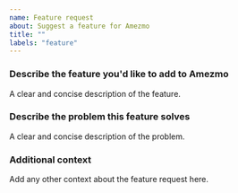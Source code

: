 ```yaml
---
name: Feature request
about: Suggest a feature for Amezmo
title: ""
labels: "feature"
---
```


### Describe the feature you'd like to add to Amezmo

A clear and concise description of the feature.

### Describe the problem this feature solves

A clear and concise description of the problem.

### Additional context

Add any other context about the feature request here.

